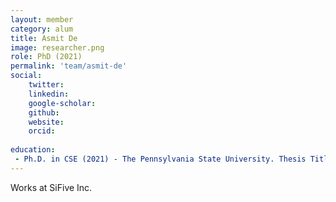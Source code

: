 ```yaml
---
layout: member
category: alum
title: Asmit De
image: researcher.png
role: PhD (2021)
permalink: 'team/asmit-de'
social:
    twitter: 
    linkedin: 
    google-scholar: 
    github: 
    website:
    orcid: 
    
education:
 - Ph.D. in CSE (2021) - The Pennsylvania State University. Thesis Title: An Exploration into the Security Viability of RISC-V Systems and Supply Chain
---
```


Works at SiFive Inc.
